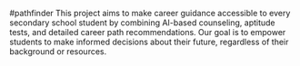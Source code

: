 #pathfinder
This project aims to make career guidance accessible to every secondary school student by combining AI-based counseling, aptitude tests, and detailed career path recommendations. Our goal is to empower students to make informed decisions about their future, regardless of their background or resources.  
